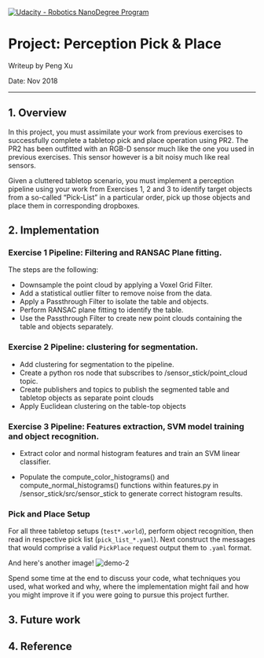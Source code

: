 [![Udacity - Robotics NanoDegree Program](https://s3-us-west-1.amazonaws.com/udacity-robotics/Extra+Images/RoboND_flag.png)](https://www.udacity.com/robotics)

# Project: Perception Pick & Place

Writeup by Peng Xu

Date: Nov 2018

---

## 1. Overview

In this project, you must assimilate your work from previous exercises to successfully complete a tabletop pick and place operation using PR2. The PR2 has been outfitted with an RGB-D sensor much like the one you used in previous exercises. This sensor however is a bit noisy much like real sensors.

Given a cluttered tabletop scenario, you must implement a perception pipeline using your work from Exercises 1, 2 and 3 to identify target objects from a so-called “Pick-List” in a particular order, pick up those objects and place them in corresponding dropboxes.

## 2. Implementation

### Exercise 1 Pipeline: Filtering and RANSAC Plane fitting.

The steps are the following:

- Downsample the point cloud by applying a Voxel Grid Filter.
- Add a statistical outlier filter to remove noise from the data.
- Apply a Passthrough Filter to isolate the table and objects.
- Perform RANSAC plane fitting to identify the table.
- Use the Passthrough Filter to create new point clouds containing the table and objects separately.

### Exercise 2 Pipeline: clustering for segmentation.

- Add clustering for segmentation to the pipeline.
- Create a python ros node that subscribes to /sensor_stick/point_cloud topic.
- Create publishers and topics to publish the segmented table and tabletop objects as separate point clouds
- Apply Euclidean clustering on the table-top objects

### Exercise 3 Pipeline: Features extraction, SVM model training and object recognition.

- Extract color and normal histogram features and train an SVM linear classifier.

- Populate the compute_color_histograms() and compute_normal_histograms() functions within features.py in /sensor_stick/src/sensor_stick to generate correct histogram results.

### Pick and Place Setup

For all three tabletop setups (`test*.world`), perform object recognition, then read in respective pick list (`pick_list_*.yaml`). Next construct the messages that would comprise a valid `PickPlace` request output them to `.yaml` format.

And here's another image!
![demo-2](https://user-images.githubusercontent.com/20687560/28748286-9f65680e-7468-11e7-83dc-f1a32380b89c.png)

Spend some time at the end to discuss your code, what techniques you used, what worked and why, where the implementation might fail and how you might improve it if you were going to pursue this project further.  

## 3. Future work


## 4. Reference
